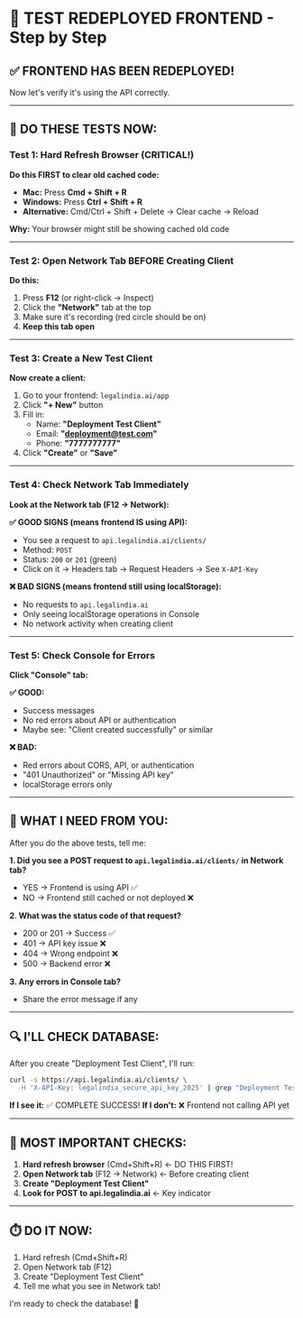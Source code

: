 # 🧪 TEST REDEPLOYED FRONTEND - Step by Step

## ✅ FRONTEND HAS BEEN REDEPLOYED!

Now let's verify it's using the API correctly.

---

## 🎯 DO THESE TESTS NOW:

### Test 1: Hard Refresh Browser (CRITICAL!)

**Do this FIRST to clear old cached code:**

- **Mac:** Press **Cmd + Shift + R**
- **Windows:** Press **Ctrl + Shift + R**
- **Alternative:** Cmd/Ctrl + Shift + Delete → Clear cache → Reload

**Why:** Your browser might still be showing cached old code

---

### Test 2: Open Network Tab BEFORE Creating Client

**Do this:**
1. Press **F12** (or right-click → Inspect)
2. Click the **"Network"** tab at the top
3. Make sure it's recording (red circle should be on)
4. **Keep this tab open**

---

### Test 3: Create a New Test Client

**Now create a client:**
1. Go to your frontend: `legalindia.ai/app`
2. Click **"+ New"** button
3. Fill in:
   - Name: **"Deployment Test Client"**
   - Email: **"deployment@test.com"**
   - Phone: **"7777777777"**
4. Click **"Create"** or **"Save"**

---

### Test 4: Check Network Tab Immediately

**Look at the Network tab (F12 → Network):**

**✅ GOOD SIGNS (means frontend IS using API):**
- You see a request to `api.legalindia.ai/clients/`
- Method: `POST`
- Status: `200` or `201` (green)
- Click on it → Headers tab → Request Headers → See `X-API-Key`

**❌ BAD SIGNS (means frontend still using localStorage):**
- No requests to `api.legalindia.ai`
- Only seeing localStorage operations in Console
- No network activity when creating client

---

### Test 5: Check Console for Errors

**Click "Console" tab:**

**✅ GOOD:**
- Success messages
- No red errors about API or authentication
- Maybe see: "Client created successfully" or similar

**❌ BAD:**
- Red errors about CORS, API, or authentication
- "401 Unauthorized" or "Missing API key"
- localStorage errors only

---

## 📸 WHAT I NEED FROM YOU:

After you do the above tests, tell me:

**1. Did you see a POST request to `api.legalindia.ai/clients/` in Network tab?**
   - YES → Frontend is using API ✅
   - NO → Frontend still cached or not deployed ❌

**2. What was the status code of that request?**
   - 200 or 201 → Success ✅
   - 401 → API key issue ❌
   - 404 → Wrong endpoint ❌
   - 500 → Backend error ❌

**3. Any errors in Console tab?**
   - Share the error message if any

---

## 🔍 I'LL CHECK DATABASE:

After you create "Deployment Test Client", I'll run:

```bash
curl -s https://api.legalindia.ai/clients/ \
  -H 'X-API-Key: legalindia_secure_api_key_2025' | grep "Deployment Test"
```

**If I see it:** ✅ COMPLETE SUCCESS!
**If I don't:** ❌ Frontend not calling API yet

---

## 🎯 MOST IMPORTANT CHECKS:

1. **Hard refresh browser** (Cmd+Shift+R) ← DO THIS FIRST!
2. **Open Network tab** (F12 → Network) ← Before creating client
3. **Create "Deployment Test Client"**
4. **Look for POST to api.legalindia.ai** ← Key indicator

---

## ⏱️ DO IT NOW:

1. Hard refresh (Cmd+Shift+R)
2. Open Network tab (F12)
3. Create "Deployment Test Client"
4. Tell me what you see in Network tab!

I'm ready to check the database! 🚀

